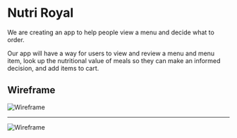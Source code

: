 # Nutri Royal

We are creating an app to help people view a menu and decide what to order.

Our app will have a way for users to view and review a menu and menu item, look up the nutritional value of meals so they can make an informed decision, and add items to cart. 

## Wireframe

![Wireframe](./Wireframe/nutri_royal2.png)
_________
![Wireframe](./Wireframe/ROYALN.png)
